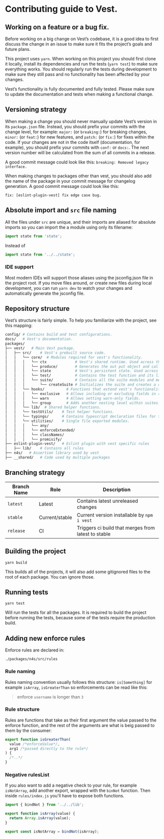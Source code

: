 # Contributing guide to Vest.

## Working on a feature or a bug fix.

Before working on a big change on Vest’s codebase, it is a good idea to first discuss the change in an issue to make sure it fits the project’s goals and future plans.

This project uses `yarn`. When working on this project you should first clone it locally, install its dependencies and run the tests (`yarn test`) to make sure everything works. You should regularly run the tests during development to make sure they still pass and no functionality has been affected by your changes.

Vest’s functionality is fully documented and fully tested. Please make sure to update the documentation and tests when making a functional change.

## Versioning strategy

When making a change you should never manually update Vest’s version in its `package.json` file. Instead, you should prefix your commits with the change level, for example: `major:` (or `breaking:`) for breaking changes, `minor:` (or `feat:`) for new features, and `patch:` (or `fix:`) for fixes within the code. If your changes are not in the code itself (documentation, for example), you should prefix your commits with `conf:` or `docs:`. The next version number will be calculated from the sum of all commits in a release.

A good commit message could look like this:
`breaking: Removed legacy interface.`

When making changes to packages other than vest, you should also add the name of the package in your commit message for changelog generation. A good commit message could look like this:

`fix: [eslint-plugin-vest] fix edge case bug.`

## Absolute import and `src` file naming

All the files under `src` are unique, and their imports are aliased for absolute imports so you can import the a module using only its filename:

```js
import state from 'state';
```
Instead of
```js
import state from '../../state';
```

### IDE support

Most modern IDEs will support those aliases using the jsconfig.json file in the project root. If you move files around, or create new files during local development, you can run `yarn dev` to watch your changes and automatically generate the jsconfig file.


## Repository structure

Vest’s structure is fairly simple. To help you familiarize with the project, see this mapping:

```sh
config/ # Contains build and test configurations.
docs/   # Vest's documentation.
packages/
├── vest/   # Main Vest package.
│   ├── src/    # Vest's prebuilt source code.
│   │   └── core/  # Modules required for vest's functionality.
│   │   │   └── ctx             # Vest's shared runtime. Used across the whole library.
│   │   │   └── produce/        # Generates the out put object and callbaks.
│   │   │   └── state           # Vest's persistent state. Used across the whole library.
│   │   │   └── test/           # Contains the test function and its lifecycle.
│   │   │   └── suite/          # Contains all the suite modules and methods
│   │   │       └── createSuite # Initializes the suite and creates a context and state.
│   │   └── hooks/          # Functions that extend vest's functionality. They all use context.
│   │   │   └── exclusive   # Allows including or excluding fields in runtime.
│   │   │   └── warn        # Allows setting warn-only fields.
│   │   │   └── group       # Adds another nesting level within suites.
│   │   └── lib/  # Shared helper functions.
│   │   └── testUtils/    # Test helper functions.
│   │   └── typings/      # Contains typescript declaration files for the exported modules.
│   │   └── utilities/    # Single file exported modules.
│   │   │   └── any/
│   │   │   └── enforceExtended/
│   │   │   └── classNames/
│   │   │   └── promisify/
├── eslint-plugin-vest/   # Eslint plugin with vest specific rules
│   ├── lib/    # Contains all rules
├── n4s/   # Assertion library used by vest
├── __shared/   # Code used by multiple packages
```

## Branching strategy

| Branch Name | Role           | Description                                         |
| ----------- | -------------- | --------------------------------------------------- |
| `latest`    | Latest         | Contains latest unreleased changes                  |
| `stable`    | Current/stable | Current version installable by `npm i vest`         |
| `release`   | CI             | Triggers ci build that merges from latest to stable |

## Building the project

```
yarn build
```

This builds all of the projects, it will also add some gitignored files to the root of each package. You can ignore those.

## Running tests

```
yarn test
```

Will run the tests for all the packages. It is required to build the project before running the tests, because some of the tests require the production build.

## Adding new enforce rules

Enforce rules are declared in:

```
./packages/n4s/src/rules
```

### Rule naming

Rules naming convention usually follows this structure: `is[Something]` for example `isArray`, `isGreaterThan` so enforcements can be read like this:

> enforce `username` is longer than `3`

### Rule structure

Rules are functions that take as their first argument the value passed to the enforce function, and the rest of the arguments are what is beig passed to them by the consumer:

```js
export function isGreaterThan(
  value /*enforceValue*/,
  arg1 /*passed directly to the rule*/
) {
  /*..*/
}
```

### Negative rulesList

If you also want to add a negative check to your rule, for example `isNotArray`, add another export, wrapped with the `binNot` function. Then inside `rules/index.js` you'll have to expose both functions.

```js
import { bindNot } from '../../lib';

export function isArray(value) {
  return Array.isArray(value);
}

export const isNotArray = bindNot(isArray);
```
